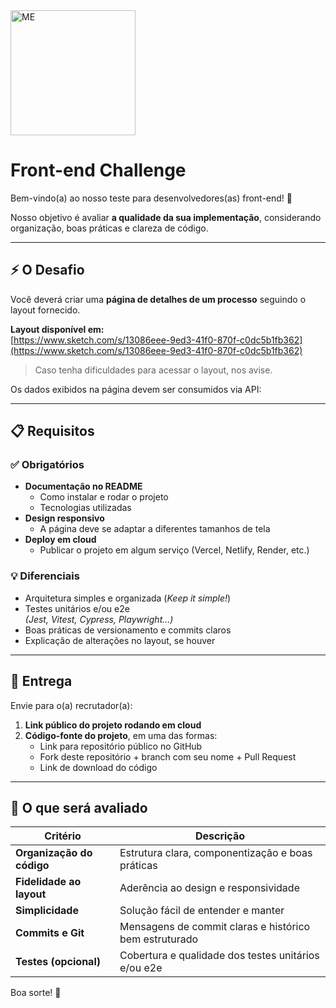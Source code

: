 <img src="https://cdn.me.com.br/logos/me_primary.png" alt="ME" width="200">

# Front-end Challenge

Bem-vindo(a) ao nosso teste para desenvolvedores(as) front-end! 🚀

Nosso objetivo é avaliar **a qualidade da sua implementação**, considerando organização, boas práticas e clareza de código.

---

## ⚡ O Desafio

Você deverá criar uma **página de detalhes de um processo** seguindo o layout fornecido.

**Layout disponível em:**  
[https://www.sketch.com/s/13086eee-9ed3-41f0-870f-c0dc5b1fb362](https://www.sketch.com/s/13086eee-9ed3-41f0-870f-c0dc5b1fb362)

> Caso tenha dificuldades para acessar o layout, nos avise.

Os dados exibidos na página devem ser consumidos via API:


---

## 📋 Requisitos

### ✅ Obrigatórios
- **Documentação no README**
  - Como instalar e rodar o projeto
  - Tecnologias utilizadas
- **Design responsivo**
  - A página deve se adaptar a diferentes tamanhos de tela
- **Deploy em cloud**
  - Publicar o projeto em algum serviço (Vercel, Netlify, Render, etc.)

### 💡 Diferenciais
- Arquitetura simples e organizada (*Keep it simple!*)
- Testes unitários e/ou e2e  
  *(Jest, Vitest, Cypress, Playwright...)*
- Boas práticas de versionamento e commits claros
- Explicação de alterações no layout, se houver

---

## 🚀 Entrega

Envie para o(a) recrutador(a):

1. **Link público do projeto rodando em cloud**
2. **Código-fonte do projeto**, em uma das formas:
   - Link para repositório público no GitHub  
   - Fork deste repositório + branch com seu nome + Pull Request  
   - Link de download do código

---

## 🔎 O que será avaliado

| Critério                  | Descrição                                                                 |
|---------------------------|---------------------------------------------------------------------------|
| **Organização do código** | Estrutura clara, componentização e boas práticas                          |
| **Fidelidade ao layout**  | Aderência ao design e responsividade                                      |
| **Simplicidade**          | Solução fácil de entender e manter                                        |
| **Commits e Git**         | Mensagens de commit claras e histórico bem estruturado                    |
| **Testes (opcional)**     | Cobertura e qualidade dos testes unitários e/ou e2e                       |

Boa sorte! 🎉
